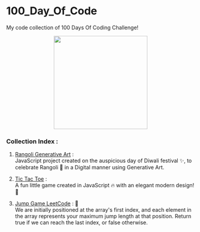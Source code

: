 # 100_Day_Of_Code
My code collection of 100 Days Of Coding Challenge!

<p align="center">
   <img src="https://drive.google.com/uc?export=view&id=13QhcqaFGj8iukn2xlI6mSIb031rhCMYt" width="250" height="250">
</p>

### Collection Index :
1. [Rangoli Generative Art](https://github.com/code4Y/rangoli-generative-art) :  
   JavaScript project created on the auspicious day of Diwali festival ✨, to celebrate Rangoli 🌸 in a Digital manner using Generative Art.  
   
2. [Tic Tac Toe](https://github.com/code4Y/tic-tac-toe) :   
   A fun little game created in JavaScript 🔥 with an elegant modern design! 🌸
  
3. [Jump Game LeetCode](https://github.com/code4Y/100_Day_Of_Code/tree/main/Day-3) : 🐸  
   We are initially positioned at the array's first index, and each element in the array represents your maximum jump length at that position. Return true if we can reach the last index, or false otherwise.
